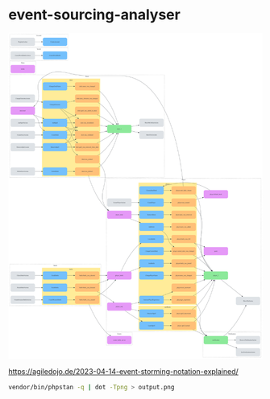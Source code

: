 # event-sourcing-analyser

![output](output.png)

https://agiledojo.de/2023-04-14-event-storming-notation-explained/

```bash
vendor/bin/phpstan -q | dot -Tpng > output.png
```